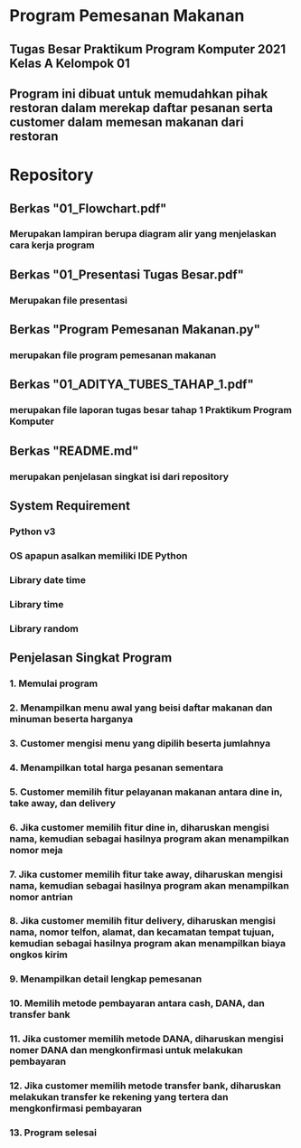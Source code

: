 # Program Pemesanan Makanan
## Tugas Besar Praktikum Program Komputer 2021 Kelas A Kelompok 01
## Program ini dibuat untuk memudahkan pihak restoran dalam merekap daftar pesanan serta customer dalam memesan makanan dari restoran
# Repository
## Berkas "01_Flowchart.pdf"
### Merupakan lampiran berupa diagram alir yang menjelaskan cara kerja program
## Berkas "01_Presentasi Tugas Besar.pdf"
### Merupakan file presentasi
## Berkas "Program Pemesanan Makanan.py"
### merupakan file program pemesanan makanan
## Berkas "01_ADITYA_TUBES_TAHAP_1.pdf"
### merupakan file laporan tugas besar tahap 1 Praktikum Program Komputer
## Berkas "README.md"
### merupakan penjelasan singkat isi dari repository
## System Requirement
### Python v3
### OS apapun asalkan memiliki IDE Python
### Library date time
### Library time
### Library random
## Penjelasan Singkat Program
### 1. Memulai program
### 2. Menampilkan menu awal yang beisi daftar makanan dan minuman beserta harganya
### 3. Customer mengisi menu yang dipilih beserta jumlahnya
### 4. Menampilkan total harga pesanan sementara
### 5. Customer memilih fitur pelayanan makanan antara dine in, take away, dan delivery
### 6. Jika customer memilih fitur dine in, diharuskan mengisi nama, kemudian sebagai hasilnya program akan menampilkan nomor meja
### 7. Jika customer memilih fitur take away, diharuskan mengisi nama, kemudian sebagai hasilnya program akan menampilkan nomor antrian
### 8. Jika customer memilih fitur delivery, diharuskan mengisi nama, nomor telfon, alamat, dan kecamatan tempat tujuan, kemudian sebagai hasilnya program akan menampilkan biaya ongkos kirim
### 9. Menampilkan detail lengkap pemesanan
### 10. Memilih metode pembayaran antara cash, DANA, dan transfer bank
### 11. Jika customer memilih metode DANA, diharuskan mengisi nomer DANA dan mengkonfirmasi untuk melakukan pembayaran
### 12. Jika customer memilih metode transfer bank, diharuskan melakukan transfer ke rekening yang tertera dan mengkonfirmasi pembayaran
### 13. Program selesai